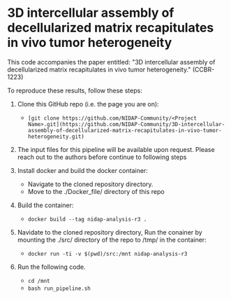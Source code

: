 # 3D intercellular assembly of decellularized matrix recapitulates in vivo tumor heterogeneity

This code accompanies the paper entitled: "3D intercellular assembly of decellularized matrix recapitulates in vivo tumor heterogeneity." (CCBR-1223)

To reproduce these results, follow these steps:

1.  Clone this GitHub repo (i.e. the page you are on):
    * ```[git clone https://github.com/NIDAP-Community/<Project Name>.git](https://github.com/NIDAP-Community/3D-intercellular-assembly-of-decellularized-matrix-recapitulates-in-vivo-tumor-heterogeneity.git)```

2.  The input files for this pipeline will be available upon request. Please reach out to the authors before continue to following steps

3.  Install docker and build the docker container:
    * Navigate to the cloned repository directory. 
    * Move to the ./Docker_file/ directory of this repo

4.  Build the container:
    * ```docker build --tag nidap-analysis-r3 .```

5.  Navidate to the cloned repository directory, Run the conainer by mounting the ./src/ directory of the repo to /tmp/ in the container:
    * ```docker run -ti -v $(pwd)/src:/mnt nidap-analysis-r3```
    
6.  Run the following code.
    * ```cd /mnt```
    * ```bash run_pipeline.sh```

